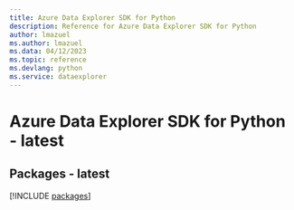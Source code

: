 ```yaml
---
title: Azure Data Explorer SDK for Python
description: Reference for Azure Data Explorer SDK for Python
author: lmazuel
ms.author: lmazuel
ms.data: 04/12/2023
ms.topic: reference
ms.devlang: python
ms.service: dataexplorer
---
```

# Azure Data Explorer SDK for Python - latest
## Packages - latest
[!INCLUDE [packages](data-explorer-index.md)]